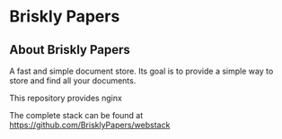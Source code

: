 # Briskly Papers

## About Briskly Papers
A fast and simple document store. Its goal is to provide a simple way to store and find all your documents.

This repository provides nginx

The complete stack can be found at https://github.com/BrisklyPapers/webstack

